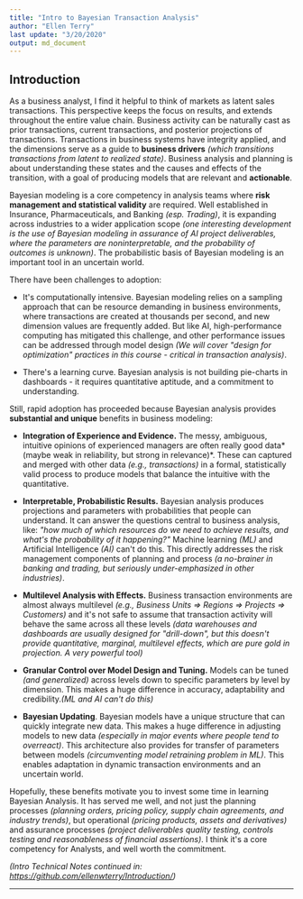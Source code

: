 ```yaml
---
title: "Intro to Bayesian Transaction Analysis"
author: "Ellen Terry"
last update: "3/20/2020"
output: md_document
---
```


## Introduction
As a business analyst, I find it helpful to think of markets as latent sales transactions. This perspective keeps the focus on results, and extends throughout the entire value chain. Business activity can be naturally cast as prior transactions, current transactions, and posterior projections of transactions. Transactions in business systems have integrity applied, and the dimensions serve as a guide to **business drivers** *(which transitions transactions from latent to realized state)*. Business analysis and planning is about understanding these states and the causes and effects of the transition, with a goal of producing models that are relevant and **actionable**. 

Bayesian modeling is a core competency in analysis teams where **risk management and statistical validity** are required. Well established in Insurance, Pharmaceuticals, and Banking *(esp. Trading)*, it is expanding across industries to a wider application scope *(one interesting development is the use of Bayesian modeling in assurance of AI project deliverables, where the parameters are noninterpretable, and the probability of outcomes is unknown)*. The probabilistic basis of Bayesian modeling is an important tool in an uncertain world. 

There have been challenges to adoption:  

* It's computationally intensive. Bayesian modeling relies on a sampling approach that can be resource demanding in business environments, where transactions are created at thousands per second, and new dimension values are frequently added. But like AI, high-performance computing has mitigated this challenge, and other performance issues can be addressed through model design *(We will cover "design for optimization" practices in this course - critical in transaction analysis)*.  

* There's a learning curve. Bayesian analysis is not building pie-charts in dashboards - it requires quantitative aptitude, and a commitment to understanding.   

Still, rapid adoption has proceeded because Bayesian analysis provides **substantial and unique** benefits in business modeling:  

* **Integration of Experience and Evidence.** The messy, ambiguous, intuitive opinions of experienced managers are often really good data*(maybe weak in reliability, but strong in relevance)*. These can captured and merged with other data *(e.g., transactions)* in a formal, statistically valid process to produce models that balance the intuitive with the quantitative.  

* **Interpretable, Probabilistic Results.** Bayesian analysis produces projections and parameters with probabilities that people can understand. It can answer the questions central to business analysis, like: *"how much of which resources do we need to achieve results, and what's the probability of it happening?"* Machine learning *(ML)* and Artificial Intelligence *(AI)* can't do this. This directly addresses the risk management components of planning and process *(a no-brainer in banking and trading, but seriously under-emphasized in other industries)*.   

* **Multilevel Analysis with Effects.** Business transaction environments are almost always multilevel *(e.g., Business Units => Regions => Projects => Customers)* and  it's not safe to assume that transaction activity will behave the same across all these levels *(data warehouses and dashboards are usually designed for "drill-down", but this doesn't provide quantitative, marginal, multilevel effects, which are pure gold in projection. A very powerful tool)*  

* **Granular Control over Model Design and Tuning.** Models can be tuned *(and generalized)* across levels down to specific parameters by level by dimension. This makes a huge difference in accuracy, adaptability and credibility.*(ML and AI can't do this)*  

* **Bayesian Updating**. Bayesian models have a unique structure that can quickly integrate new data. This makes a huge difference in adjusting models to new data *(especially in major events where people tend to overreact)*. This architecture also provides for transfer of parameters between models *(circumventing model retraining problem in ML)*. This enables adaptation in dynamic transaction environments and an uncertain world. 

Hopefully, these benefits motivate you to invest some time in learning Bayesian Analysis. It has served me well, and not just the planning processes *(planning orders, pricing policy, supply chain agreements, and industry trends)*, but operational *(pricing products, assets and derivatives)* and assurance processes *(project deliverables quality testing, controls testing and reasonableness of financial assertions)*. I think it's a core competency for Analysts, and well worth the commitment. 

*(Intro Technical Notes continued in: https://github.com/ellenwterry/Introduction/)*

------
